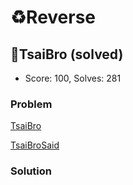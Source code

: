 # ♻️Reverse

## 🍍TsaiBro (solved)

-   Score: 100, Solves: 281

### Problem

[TsaiBro](tsaibro/TsaiBro)

[TsaiBroSaid](tsaibro/TsaiBroSaid)

### Solution


